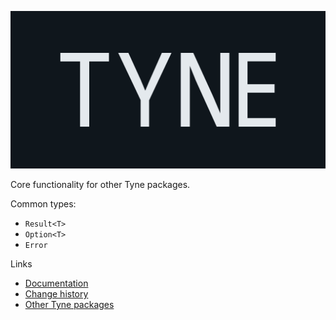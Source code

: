 ![Tyne logo](https://raw.githubusercontent.com/alexnoddings/Tyne/main/assets/logo-letterbox.svg)

Core functionality for other Tyne packages.

Common types:
- `Result<T>`
- `Option<T>`
- `Error`

Links
- [Documentation](https://alexnoddings.github.io/Tyne/docs/packages/Core.html)
- [Change history](https://alexnoddings.github.io/Tyne/docs/changes/index.html)
- [Other Tyne packages](https://alexnoddings.github.io/Tyne/docs/packages/index.html)
